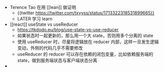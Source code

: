 - Terence Tao 在用 [[lean]] 做证明
	- {{twitter https://twitter.com/txyyss/status/1713322318531899665}}
	- LATER 学习 learn
- [[react]] useState vs useReducer
	- https://tkdodo.eu/blog/use-state-vs-use-reducer
	- 如果状态时一起更新的，那么用一个大 state，否则用多个分离的 state
	- 使用 useReducer 时，尽量将逻辑放在 reducer 内部，这样一旦发生逻辑变动，外侧的代码几乎不需要修改
	- useReducer 的 reducer 可以存在依赖的闭包变量，比如依赖服务端的 state，做到服务端状态与客户端状态分离
-